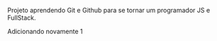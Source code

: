 Projeto aprendendo Git e Github para se tornar um programador JS e FullStack.

Adicionando novamente 1